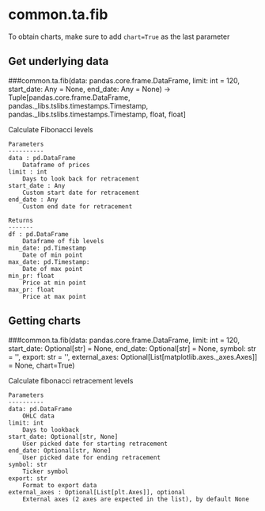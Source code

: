 # common.ta.fib

To obtain charts, make sure to add `chart=True` as the last parameter

## Get underlying data 
###common.ta.fib(data: pandas.core.frame.DataFrame, limit: int = 120, start_date: Any = None, end_date: Any = None) -> Tuple[pandas.core.frame.DataFrame, pandas._libs.tslibs.timestamps.Timestamp, pandas._libs.tslibs.timestamps.Timestamp, float, float]

Calculate Fibonacci levels

    Parameters
    ----------
    data : pd.DataFrame
        Dataframe of prices
    limit : int
        Days to look back for retracement
    start_date : Any
        Custom start date for retracement
    end_date : Any
        Custom end date for retracement

    Returns
    -------
    df : pd.DataFrame
        Dataframe of fib levels
    min_date: pd.Timestamp
        Date of min point
    max_date: pd.Timestamp:
        Date of max point
    min_pr: float
        Price at min point
    max_pr: float
        Price at max point

## Getting charts 
###common.ta.fib(data: pandas.core.frame.DataFrame, limit: int = 120, start_date: Optional[str] = None, end_date: Optional[str] = None, symbol: str = '', export: str = '', external_axes: Optional[List[matplotlib.axes._axes.Axes]] = None, chart=True)

Calculate fibonacci retracement levels

    Parameters
    ----------
    data: pd.DataFrame
        OHLC data
    limit: int
        Days to lookback
    start_date: Optional[str, None]
        User picked date for starting retracement
    end_date: Optional[str, None]
        User picked date for ending retracement
    symbol: str
        Ticker symbol
    export: str
        Format to export data
    external_axes : Optional[List[plt.Axes]], optional
        External axes (2 axes are expected in the list), by default None
